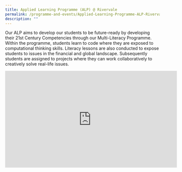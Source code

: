 ```yaml
---
title: Applied Learning Programme (ALP) @ Rivervale
permalink: /programme-and-events/Applied-Learning-Programme-ALP-Rivervale/
description: ""
---
```

Our ALP aims to develop our students to be future-ready by developing their 21st Century Competencies through our Multi-Literacy Programme. Within the programme, students learn to code where they are exposed to computational thinking skills. Literacy lessons are also conducted to expose students to issues in the financial and global landscape. Subsequently students are assigned to projects where they can work collaboratively to creatively solve real-life issues.

<iframe allowfullscreen="" allow="accelerometer; autoplay; clipboard-write; encrypted-media; gyroscope; picture-in-picture; web-share" frameborder="0" title="YouTube video player" src="https://www.youtube.com/embed/mQAoI4fbyS0" height="315" width="560"></iframe>
